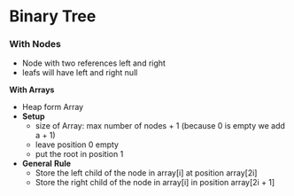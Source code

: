 # Binary Tree

### With Nodes

* Node with two references left and right
* leafs will have left and right null

**With Arrays**

* Heap form Array
* **Setup**
  * size of Array: max number of nodes + 1 (because 0 is empty we add a + 1)
  * leave position 0 empty&#x20;
  * put the root in position 1
* **General** **Rule**
  * Store the left child of the node in array\[i] at position array\[2i]
  * Store the right child of the node in array\[i] in position array\[2i + 1]
